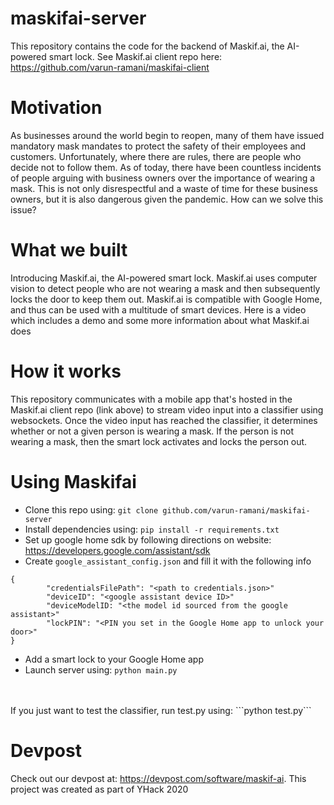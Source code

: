 # maskifai-server
This repository contains the code for the backend of Maskif.ai, the AI-powered smart lock.
See Maskif.ai client repo here: https://github.com/varun-ramani/maskifai-client

# Motivation
As businesses around the world begin to reopen, many of them have issued mandatory
mask mandates to protect the safety of their employees and customers. Unfortunately, where there
are rules, there are people who decide not to follow them. As of today, there have been countless incidents
of people arguing with business owners over the importance of wearing a mask. This is not only disrespectful and
a waste of time for these business owners, but it is also dangerous given the pandemic.
How can we solve this issue? 

# What we built
Introducing Maskif.ai, the AI-powered smart lock. Maskif.ai uses computer vision to detect 
people who are not wearing a mask and then subsequently locks the door to keep them out. Maskif.ai
is compatible with Google Home, and thus can be used with a multitude of smart devices. Here is a 
video which includes a demo and some more information about what Maskif.ai does

# How it works
This repository communicates with a mobile app that's hosted in the Maskif.ai client repo (link above)
to stream video input into a classifier using websockets. Once the video input has reached the classifier,
it determines whether or not a given person is wearing a mask. If the person is not wearing a mask, then 
the smart lock activates and locks the person out.

# Using Maskifai
- Clone this repo using: ```git clone github.com/varun-ramani/maskifai-server```
- Install dependencies using: ```pip install -r requirements.txt```
- Set up google home sdk by following directions on website: https://developers.google.com/assistant/sdk
- Create ```google_assistant_config.json``` and fill it with the following info <br> 
```
{
        "credentialsFilePath": "<path to credentials.json>"
        "deviceID": "<google assistant device ID>"
        "deviceModelID: "<the model id sourced from the google assistant>"
        "lockPIN": "<PIN you set in the Google Home app to unlock your door>"
}
```
- Add a smart lock to your Google Home app 
-  Launch server using: ```python main.py```
<br>
<br>
If you just want to test the classifier, run test.py using: ```python test.py```

# Devpost
Check out our devpost at: https://devpost.com/software/maskif-ai.
This project was created as part of YHack 2020

